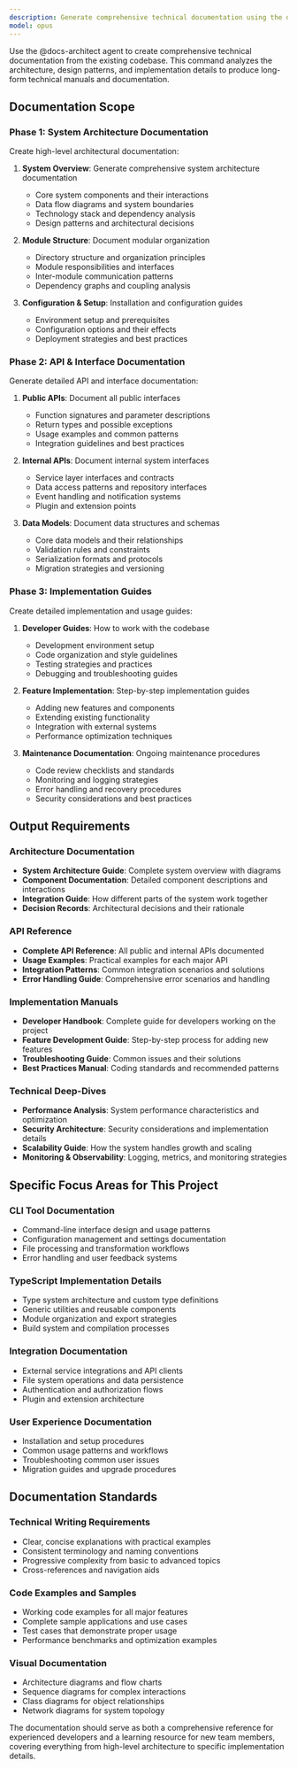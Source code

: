 ```yaml
---
description: Generate comprehensive technical documentation using the docs-architect agent for system architecture, API reference, and implementation guides
model: opus
---
```


Use the @docs-architect agent to create comprehensive technical documentation from the existing codebase. This command analyzes the architecture, design patterns, and implementation details to produce long-form technical manuals and documentation.

## Documentation Scope

### Phase 1: System Architecture Documentation
Create high-level architectural documentation:

1. **System Overview**: Generate comprehensive system architecture documentation
   - Core system components and their interactions
   - Data flow diagrams and system boundaries
   - Technology stack and dependency analysis
   - Design patterns and architectural decisions

2. **Module Structure**: Document modular organization
   - Directory structure and organization principles
   - Module responsibilities and interfaces
   - Inter-module communication patterns
   - Dependency graphs and coupling analysis

3. **Configuration & Setup**: Installation and configuration guides
   - Environment setup and prerequisites
   - Configuration options and their effects
   - Deployment strategies and best practices

### Phase 2: API & Interface Documentation
Generate detailed API and interface documentation:

1. **Public APIs**: Document all public interfaces
   - Function signatures and parameter descriptions
   - Return types and possible exceptions
   - Usage examples and common patterns
   - Integration guidelines and best practices

2. **Internal APIs**: Document internal system interfaces
   - Service layer interfaces and contracts
   - Data access patterns and repository interfaces
   - Event handling and notification systems
   - Plugin and extension points

3. **Data Models**: Document data structures and schemas
   - Core data models and their relationships
   - Validation rules and constraints
   - Serialization formats and protocols
   - Migration strategies and versioning

### Phase 3: Implementation Guides
Create detailed implementation and usage guides:

1. **Developer Guides**: How to work with the codebase
   - Development environment setup
   - Code organization and style guidelines
   - Testing strategies and practices
   - Debugging and troubleshooting guides

2. **Feature Implementation**: Step-by-step implementation guides
   - Adding new features and components
   - Extending existing functionality
   - Integration with external systems
   - Performance optimization techniques

3. **Maintenance Documentation**: Ongoing maintenance procedures
   - Code review checklists and standards
   - Monitoring and logging strategies
   - Error handling and recovery procedures
   - Security considerations and best practices

## Output Requirements

### Architecture Documentation
- **System Architecture Guide**: Complete system overview with diagrams
- **Component Documentation**: Detailed component descriptions and interactions
- **Integration Guide**: How different parts of the system work together
- **Decision Records**: Architectural decisions and their rationale

### API Reference
- **Complete API Reference**: All public and internal APIs documented
- **Usage Examples**: Practical examples for each major API
- **Integration Patterns**: Common integration scenarios and solutions
- **Error Handling Guide**: Comprehensive error scenarios and handling

### Implementation Manuals
- **Developer Handbook**: Complete guide for developers working on the project
- **Feature Development Guide**: Step-by-step process for adding new features
- **Troubleshooting Guide**: Common issues and their solutions
- **Best Practices Manual**: Coding standards and recommended patterns

### Technical Deep-Dives
- **Performance Analysis**: System performance characteristics and optimization
- **Security Architecture**: Security considerations and implementation details
- **Scalability Guide**: How the system handles growth and scaling
- **Monitoring & Observability**: Logging, metrics, and monitoring strategies

## Specific Focus Areas for This Project

### CLI Tool Documentation
- Command-line interface design and usage patterns
- Configuration management and settings documentation
- File processing and transformation workflows
- Error handling and user feedback systems

### TypeScript Implementation Details
- Type system architecture and custom type definitions
- Generic utilities and reusable components
- Module organization and export strategies
- Build system and compilation processes

### Integration Documentation
- External service integrations and API clients
- File system operations and data persistence
- Authentication and authorization flows
- Plugin and extension architecture

### User Experience Documentation
- Installation and setup procedures
- Common usage patterns and workflows
- Troubleshooting common user issues
- Migration guides and upgrade procedures

## Documentation Standards

### Technical Writing Requirements
- Clear, concise explanations with practical examples
- Consistent terminology and naming conventions
- Progressive complexity from basic to advanced topics
- Cross-references and navigation aids

### Code Examples and Samples
- Working code examples for all major features
- Complete sample applications and use cases
- Test cases that demonstrate proper usage
- Performance benchmarks and optimization examples

### Visual Documentation
- Architecture diagrams and flow charts
- Sequence diagrams for complex interactions
- Class diagrams for object relationships
- Network diagrams for system topology

The documentation should serve as both a comprehensive reference for experienced developers and a learning resource for new team members, covering everything from high-level architecture to specific implementation details.